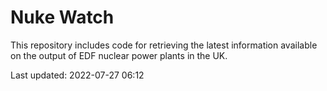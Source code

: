 # Nuke Watch

This repository includes code for retrieving the latest information available on the output of EDF nuclear power plants in the UK.

Last updated: 2022-07-27 06:12